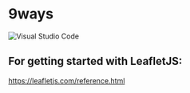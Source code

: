 # 9ways
![Visual Studio Code](https://img.shields.io/badge/Visual%20Studio%20Code-0078d7.svg?style=for-the-badge&logo=visual-studio-code&logoColor=white)

## For getting started with LeafletJS:
https://leafletjs.com/reference.html
